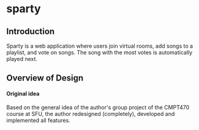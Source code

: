 # sparty
## Introduction
Sparty is a web application where users join virtual rooms, add songs to a playlist, and vote on songs. The song with the most votes is automatically played next.

## Overview of Design
















#### Original idea
Based on the general idea of the author's group project of the CMPT470 course at SFU, the author redesigned (completely), developed and implemented all features.

